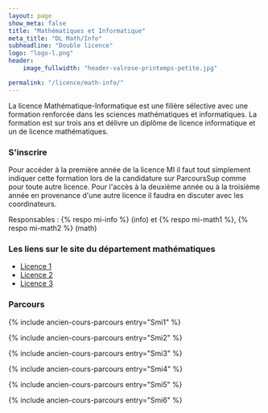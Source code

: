 ```yaml
---
layout: page
show_meta: false
title: "Mathématiques et Informatique"
meta_title: "DL Math/Info"
subheadline: "Double licence"
logo: "logo-l.png"
header:
    image_fullwidth: "header-valrose-printemps-petite.jpg"

permalink: "/licence/math-info/"
---
```


La licence Mathématique-Informatique est une filière sélective avec une formation renforcée dans les sciences mathématiques et informatiques. La formation est sur trois ans et délivre un diplôme de licence informatique et un de licence mathématiques.

### S'inscrire
Pour accéder à la première année de la licence MI il faut tout simplement indiquer cette formation lors de la candidature sur ParcoursSup comme pour toute autre licence.
Pour l'accès à la deuxième année ou à la troisième année en provenance d'une autre licence il faudra en discuter avec les coordinateurs.


Responsables : {% respo mi-info %} (info) et {% respo mi-math1 %}, {% respo mi-math2 %} (math)

### Les liens sur le site du département mathématiques

- [Licence 1](https://math.unice.fr/pageslicence/licence-1-double-diplôme-math-info.html)
- [Licence 2](https://math.unice.fr/departement/licence-2-double-diplôme-math-info.html)
- [Licence 3](https://math.unice.fr/departement/licence-3-double-diplome-math-info.html)

### Parcours

{% include ancien-cours-parcours entry="Smi1" %}

{% include ancien-cours-parcours entry="Smi2" %}

{% include ancien-cours-parcours entry="Smi3" %}

{% include ancien-cours-parcours entry="Smi4" %}

{% include ancien-cours-parcours entry="Smi5" %}

{% include ancien-cours-parcours entry="Smi6" %}
